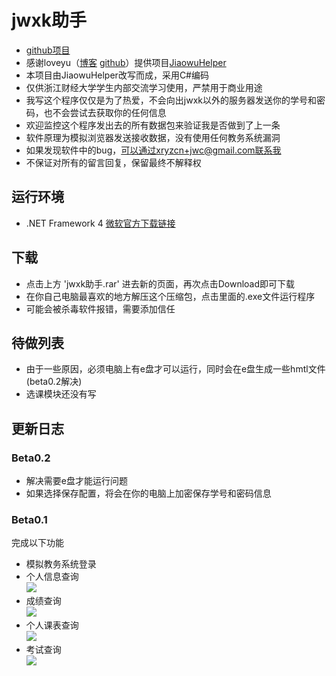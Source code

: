 # jwxk助手

- [github项目](https://github.com/xiang578/jwchelper)
- 感谢loveyu（[博客](https://www.loveyu.org/) [github](https://github.com/loveyu)）提供项目[JiaowuHelper](https://github.com/loveyu/JiaowuHelper)
- 本项目由JiaowuHelper改写而成，采用C#编码
- 仅供浙江财经大学学生内部交流学习使用，严禁用于商业用途
- 我写这个程序仅仅是为了热爱，不会向出jwxk以外的服务器发送你的学号和密码，也不会尝试去获取你的任何信息
- 欢迎监控这个程序发出去的所有数据包来验证我是否做到了上一条
- 软件原理为模拟浏览器发送接收数据，没有使用任何教务系统漏洞
- 如果发现软件中的bug，可以通过xryzcn+jwc@gmail.com联系我
- 不保证对所有的留言回复，保留最终不解释权

## 运行环境
 - .NET Framework 4 [微软官方下载链接](https://www.microsoft.com/zh-cn/download/details.aspx?id=17718)
 
## 下载
- 点击上方 'jwxk助手.rar' 进去新的页面，再次点击Download即可下载
- 在你自己电脑最喜欢的地方解压这个压缩包，点击里面的.exe文件运行程序
- 可能会被杀毒软件报错，需要添加信任

## 待做列表
- 由于一些原因，必须电脑上有e盘才可以运行，同时会在e盘生成一些hmtl文件(beta0.2解决)
- 选课模块还没有写

## 更新日志

### Beta0.2
- 解决需要e盘才能运行问题 
- 如果选择保存配置，将会在你的电脑上加密保存学号和密码信息

### Beta0.1

完成以下功能
- 模拟教务系统登录
- 个人信息查询
<br/>![](https://github.com/xiang578/jwchelper/blob/master/src/info.jpg) 
- 成绩查询
<br/>![](https://github.com/xiang578/jwchelper/blob/master/src/score.jpg) 
- 个人课表查询
<br/>![](https://github.com/xiang578/jwchelper/blob/master/src/table.jpg)
- 考试查询
<br/>![](https://github.com/xiang578/jwchelper/blob/master/src/test.jpg)
